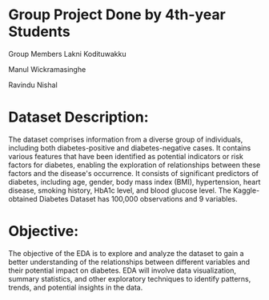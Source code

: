 # Group Project Done by 4th-year Students 
Group Members
Lakni Kodituwakku

Manul Wickramasinghe

Ravindu Nishal

# Dataset Description:

The dataset comprises information from a diverse group of individuals, including both diabetes-positive and diabetes-negative cases. It contains various features that have been identified as potential indicators or risk factors for diabetes, enabling the exploration of relationships between these factors and the disease's occurrence. It consists of significant predictors of diabetes, including age, gender, body mass index (BMI), hypertension, heart disease, smoking history, HbA1c level, and blood glucose level. The Kaggle-obtained Diabetes Dataset has 100,000 observations and 9 variables.

# Objective:

The objective of the EDA is to explore and analyze the dataset to gain a better understanding of the relationships between different variables and their potential impact on diabetes.
EDA will involve data visualization, summary statistics, and other exploratory techniques to identify patterns, trends, and potential insights in the data.
